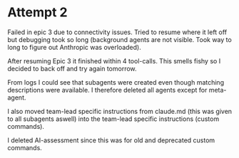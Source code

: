 # Attempt 2

Failed in epic 3 due to connectivity issues.
Tried to resume where it left off but debugging took so long (background agents are not visible. Took way to long to figure out Anthropic was overloaded).

After resuming Epic 3 it finished within 4 tool-calls. This smells fishy so I decided to back off and try again tomorrow.

From logs I could see that subagents were created even though matching descriptions were available.
I therefore deleted all agents except for meta-agent.

I also moved team-lead specific instructions from claude.md (this was given to all subagents aswell) into the team-lead specific instructions (custom commands).

I deleted AI-assessment since this was for old and deprecated custom commands.